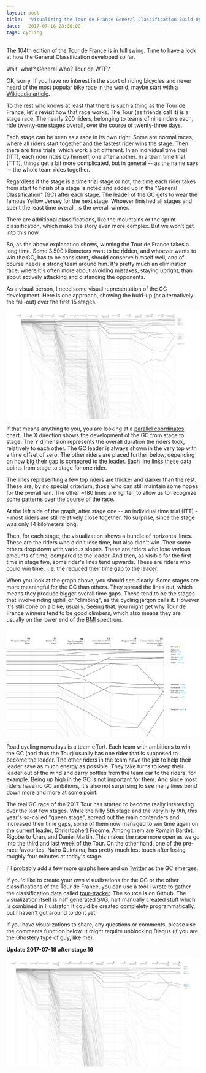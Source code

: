 ```yaml
---
layout: post
title:  "Visualizing the Tour de France General Classification Build-Up"
date:   2017-07-16 23:00:00
tags: cycling
---
```


The 104th edition of the [Tour de France](http://www.letour.fr/) is in full swing. Time to have a look at how the General Classification developed so far.

Wait, what? General Who? Tour de WTF?

OK, sorry. If you have no interest in the sport of riding bicycles and never heard of the most popular bike race in the world, maybe start with a [Wikipedia article](https://en.wikipedia.org/wiki/Tour_de_France).

To the rest who knows at least that there is such a thing as the Tour de France, let's revisit how that race works. The Tour (as friends call it) is a stage race. The nearly 200 riders, belonging to teams of nine riders each, ride twenty-one stages overall, over the course of twenty-three days.

Each stage can be seen as a race in its own right. Some are normal races, where all riders start together and the fastest rider wins the stage. Then there are time trials, which work a bit different. In an individual time trial (ITT), each rider rides by himself, one after another. In a team time trial (TTT), things get a bit more complicated, but in general -- as the name says -- the whole team rides together.

Regardless if the stage is a time trial stage or not, the time each rider takes from start to finish of a stage is noted and added up in the "General Classification" (GC) after each stage. The leader of the GC gets to wear the famous Yellow Jersey for the next stage. Whoever finished all stages and spent the least time overall, is the overall winner.

There are additional classifications, like the mountains or the sprint classification, which make the story even more complex. But we won't get into this now.

So, as the above explanation shows, winning the Tour de France takes a long time. Some 3.500 kilometers want to be ridden, and whoever wants to win the GC, has to be consistent, should conserve himself well, and of course needs a strong team around him. It's pretty much an elimination race, where it's often more about avoiding mistakes, staying upright, than about actively attacking and distancing the opponents.

As a visual person, I need some visual representation of the GC development. Here is one approach, showing the buid-up (or alternatively: the fall-out) over the first 15 stages.

[![Overview](/assets/img/2017-07-16/tour-2017-gc-after-stage-15.png)](/assets/img/2017-07-16/tour-2017-gc-after-stage-15.png)

If that means anything to you, you are looking at a [parallel coordinates](https://en.wikipedia.org/wiki/Parallel_coordinates) chart. The X direction shows the development of the GC from stage to stage. The Y dimension represents the overall duration the riders took, relatively to each other. The GC leader is always shown in the very top with a time offset of zero. The other riders are placed further below, depending on how big their gap is compared to the leader. Each line links these data points from stage to stage for one rider.

The lines representing a few top riders are thicker and darker than the rest. These are, by no special criterium, those who can still maintain some hopes for the overall win. The other ~180 lines are lighter, to allow us to recognize some patterns over the course of the race.

At the left side of the graph, after stage one -- an individual time trial (ITT) -- most riders are still relatively close together. No surprise, since the stage was only 14 kilometers long.

Then, for each stage, the visualization shows a bundle of horizontal lines. These are the riders who didn't lose time, but also didn't win. Then some others drop down with various slopes. These are riders who lose various amounts of time, compared to the leader. And then, as visible for the first time in stage five, some rider's lines tend upwards. These are riders who could win time, i. e. the reduced their time gap to the leader.

When you look at the graph above, you should see clearly: Some stages are more meaningful for the GC than others. They spread the lines out, which means they produce bigger overall time gaps. These tend to be the stages that involve riding uphill or "climbing", as the cycling jargon calls it. However it's still done on a bike, usually. Seeing that, you might get why Tour de France winners tend to be good climbers, which also means they are usually on the lower end of the [BMI](https://en.wikipedia.org/wiki/Body_mass_index) spectrum.

[![Detail](/assets/img/2017-07-16/tour-2017-gc-after-stage-15-detail.png)](/assets/img/2017-07-16/tour-2017-gc-after-stage-15-detail.png)

Road cycling nowadays is a team effort. Each team with ambitions to win the GC (and thus the Tour) usually has one rider that is supposed to become the leader. The other riders in the team have the job to help their leader save as much energy as possible. They take turns to keep their leader out of the wind and carry bottles from the team car to the riders, for example. Being up high in the GC is not important for them. And since most riders have no GC ambitions, it's also not surprising to see many lines bend down more and more at some point.

The real GC race of the 2017 Tour has started to become really interesting over the last few stages. While the hilly 5th stage and the very hilly 9th, this year's so-called "queen stage", spread out the main contenders and increased their time gaps, some of them now managed to win time again on the current leader, Chris(topher) Froome. Among them are Romain Bardet, Rigoberto Uran, and Daniel Martin. This makes the race more open as we go into the third and last week of the Tour. On the other hand, one of the pre-race favourites, Nairo Quintana, has pretty much lost touch after losing roughly four minutes at today's stage.

I'll probably add a few more graphs here and on [Twitter](https://twitter.com/MarianSteinbach) as the GC emerges.

If you'd like to create your own visualizations for the GC or the other classifications of the Tour de France, you can use a tool I wrote to gather the classification data called [tour-tracker](https://github.com/marians/tour-tracker). The source is on Github. The visualization itself is half generated SVG, half manually created stuff which is combined in Illustrator. It could be created complelety programmatically, but I haven't got around to do it yet.

If you have visualizations to share, any questions or comments, please use the comments function below. It might require unblocking Disqus (if you are the Ghostery type of guy, like me).

**Update 2017-07-18 after stage 16**

[![After stage 16](/assets/img/2017-07-16/tour-2017-gc-after-stage-16.png)](/assets/img/2017-07-16/tour-2017-gc-after-stage-16.png)
